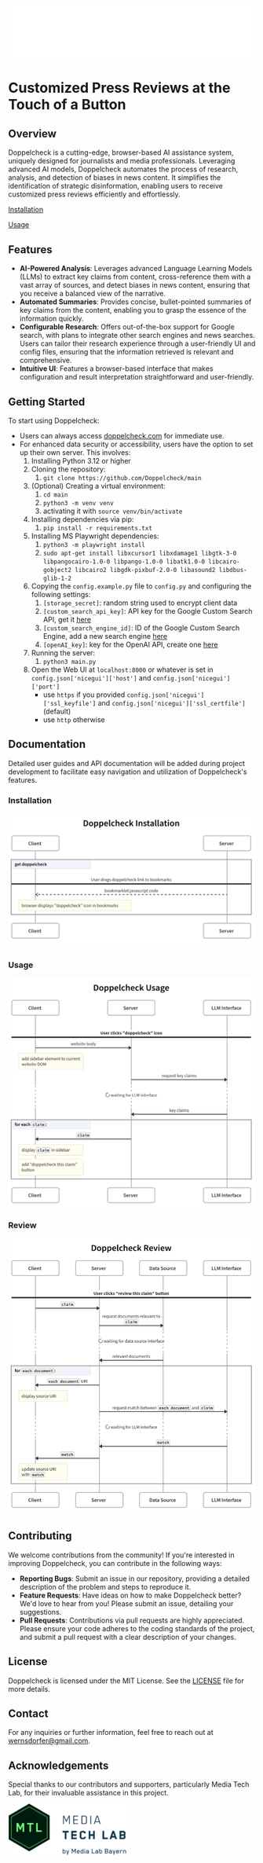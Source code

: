 ![Logo](static/images/logo_big.svg)

# Customized Press Reviews at the Touch of a Button

## Overview

Doppelcheck is a cutting-edge, browser-based AI assistance system, uniquely designed for journalists and media professionals. Leveraging advanced AI models, Doppelcheck automates the process of research, analysis, and detection of biases in news content. It simplifies the identification of strategic disinformation, enabling users to receive customized press reviews efficiently and effortlessly.


[Installation](https://github.com/Doppelcheck/main/assets/9195325/b52a7ebc-014d-430d-aa22-f70b72342ab1)

[Usage](https://github.com/Doppelcheck/main/assets/9195325/2495d548-d7fa-4318-9591-96e81a3574da)


## Features

- **AI-Powered Analysis**: Leverages advanced Language Learning Models (LLMs) to extract key claims from content, cross-reference them with a vast array of sources, and detect biases in news content, ensuring that you receive a balanced view of the narrative.
- **Automated Summaries**: Provides concise, bullet-pointed summaries of key claims from the content, enabling you to grasp the essence of the information quickly.
- **Configurable Research**: Offers out-of-the-box support for Google search, with plans to integrate other search engines and news searches. Users can tailor their research experience through a user-friendly UI and config files, ensuring that the information retrieved is relevant and comprehensive.
- **Intuitive UI**: Features a browser-based interface that makes configuration and result interpretation straightforward and user-friendly.

## Getting Started

To start using Doppelcheck:
- Users can always access [doppelcheck.com](https://doppelcheck.com) for immediate use.
- For enhanced data security or accessibility, users have the option to set up their own server. This involves:
  1. Installing Python 3.12 or higher
  2. Cloning the repository: 
     1. `git clone https://github.com/Doppelcheck/main`
  3. (Optional) Creating a virtual environment: 
     1. `cd main`
     2. `python3 -m venv venv`
     3. activating it with `source venv/bin/activate`
  4. Installing dependencies via pip:
     1. `pip install -r requirements.txt`
  5. Installing MS Playwright dependencies:
     1. `python3 -m playwright install`
     2. `sudo apt-get install libxcursor1 libxdamage1 libgtk-3-0 libpangocairo-1.0-0 libpango-1.0-0 libatk1.0-0 libcairo-gobject2 libcairo2 libgdk-pixbuf-2.0-0 libasound2 libdbus-glib-1-2`
  6. Copying the `config.example.py` file to `config.py` and configuring the following settings:
     1. `[storage_secret]`: random string used to encrypt client data
     2. `[custom_search_api_key]`: API key for the Google Custom Search API, get it [here](https://developers.google.com/custom-search/v1/introduction)
     3. `[custom_search_engine_id]`: ID of the Google Custom Search Engine, add a new search engine [here](https://programmablesearchengine.google.com/controlpanel/all)
     4. `[openAI_key]`: key for the OpenAI API, create one [here](https://platform.openai.com/api-keys)
  7. Running the server:
     1. `python3 main.py`
  8. Open the Web UI at `localhost:8000` or whatever is set in `config.json['nicegui']['host']` and `config.json['nicegui']['port']`
     - use `https` if you provided `config.json['nicegui']['ssl_keyfile']` and `config.json['nicegui']['ssl_certfile']` (default)
     - use `http` otherwise

## Documentation

Detailed user guides and API documentation will be added during project development to facilitate easy navigation and utilization of Doppelcheck's features.

### Installation
![Installation](static/images/installation.png)

### Usage
![Usage](static/images/usage.png)

### Review
![Review](static/images/review.png)


## Contributing

We welcome contributions from the community! If you're interested in improving Doppelcheck, you can contribute in the following ways:
- **Reporting Bugs**: Submit an issue in our repository, providing a detailed description of the problem and steps to reproduce it.
- **Feature Requests**: Have ideas on how to make Doppelcheck better? We'd love to hear from you! Please submit an issue, detailing your suggestions.
- **Pull Requests**: Contributions via pull requests are highly appreciated. Please ensure your code adheres to the coding standards of the project, and submit a pull request with a clear description of your changes.

## License

Doppelcheck is licensed under the MIT License. See the [LICENSE](LICENSE) file for more details.

## Contact

For any inquiries or further information, feel free to reach out at [wernsdorfer@gmail.com](mailto:wernsdorfer@gmail.com).

## Acknowledgements

Special thanks to our contributors and supporters, particularly Media Tech Lab, for their invaluable assistance in this project.

<a href="https://www.media-lab.de/en/programs/media-tech-lab">
    <img src="https://raw.githubusercontent.com/media-tech-lab/.github/main/assets/mtl-powered-by.png" width="240" title="Media Tech Lab powered by logo">
</a>
